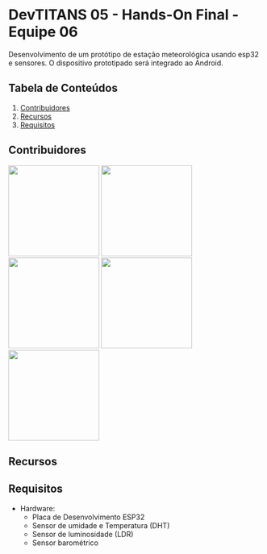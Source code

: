# DevTITANS 05 - Hands-On Final - Equipe 06
Desenvolvimento de um protótipo de estação meteorológica usando esp32 e sensores. O dispositivo prototipado será integrado ao Android.

## Tabela de Conteúdos
1. [Contribuidores](#contribuidores)
2. [Recursos](#recursos)
3. [Requisitos](#requisitos)

## Contribuidores
<img src="https://github.com/DevTITANS05/Hands-On-Linux-fork-/assets/21023906/85e61f3e-476c-47a4-82d5-4054e856c67b" width="180" >
<img src="https://github.com/DevTITANS05/Hands-On-Linux-fork-/assets/21023906/85e61f3e-476c-47a4-82d5-4054e856c67b" width="180" >
<img src="https://github.com/DevTITANS05/Hands-On-Linux-fork-/assets/21023906/85e61f3e-476c-47a4-82d5-4054e856c67b" width="180" >
<img src="https://github.com/DevTITANS05/Hands-On-Linux-fork-/assets/21023906/85e61f3e-476c-47a4-82d5-4054e856c67b" width="180" >
<img src="https://github.com/DevTITANS05/Hands-On-Linux-fork-/assets/21023906/85e61f3e-476c-47a4-82d5-4054e856c67b" width="180" >

## Recursos

## Requisitos
- Hardware:
  - Placa de Desenvolvimento ESP32
  - Sensor de umidade e Temperatura (DHT)
  - Sensor de luminosidade (LDR)
  - Sensor barométrico
